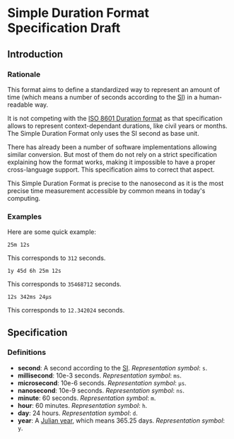 # Simple Duration Format Specification Draft

## Introduction

### Rationale

This format aims to define a standardized way to represent an amount of time (which means a number of seconds according to the [SI](https://en.wikipedia.org/wiki/International_System_of_Units)) in a human-readable way.

It is not competing with the [ISO 8601 Duration format](https://en.wikipedia.org/wiki/ISO_8601) as that specification allows to represent context-dependant durations, like civil years or months. The Simple Duration Format only uses the SI second as base unit.

There has already been a number of software implementations allowing similar conversion. But most of them do not rely on a strict specification explaining how the format works, making it impossible to have a proper cross-language support. This specification aims to correct that aspect.

This Simple Duration Format is precise to the nanosecond as it is the most precise time measurement accessible by common means in today's computing.

### Examples

Here are some quick example:

```
25m 12s
```

This corresponds to `312` seconds.

```
1y 45d 6h 25m 12s
```

This corresponds to `35468712` seconds.

```
12s 342ms 24µs
```

This corresponds to `12.342024` seconds.

## Specification

### Definitions

* **second**: A second according to the [SI](https://en.wikipedia.org/wiki/International_System_of_Units). *Representation symbol*: `s`.
* **millisecond**: 10e-3 seconds. *Representation symbol*: `ms`.
* **microsecond**: 10e-6 seconds. *Representation symbol*: `µs`.
* **nanosecond**: 10e-9 seconds. *Representation symbol*: `ns`.
* **minute**: 60 seconds. *Representation symbol*: `m`.
* **hour**: 60 minutes. *Representation symbol*: `h`.
* **day**: 24 hours. *Representation symbol*: `d`.
* **year**: A [Julian year](https://en.wikipedia.org/wiki/Julian_year_(astronomy)), which means 365.25 days. *Representation symbol*: `y`.

